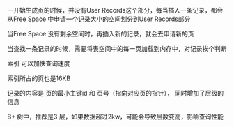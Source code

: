 一开始生成页的时候，并没有User Records这个部分，每当插入一条记录，都会从Free Space 中申请一个记录大小的空间划分到User Records部分

当Free Space 没有剩余空间时，再插入新的记录，就会去申请新的页



当查找一条记录的时候，需要将表空间中的每一页加载到内存中，对记录挨个判断



索引 可以加快查询速度

索引所占的页也是16KB

记录的内容是 页的最小主键id 和 页号（指向对应页的指针）， 同时增加了层级的信息



B+ 树中，推荐是3 层，如果数据超过2kw，可能会导致层数变高，影响查询性能